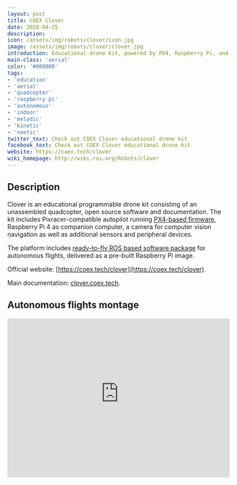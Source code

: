 ```yaml
---
layout: post
title: COEX Clover
date: 2020-04-25
description:
icon: /assets/img/robots/clover/icon.jpg
image: /assets/img/robots/clover/clover.jpg
introduction: Educational drone kit, powered by PX4, Raspberry Pi, and ROS
main-class: 'aerial'
color: '#000000'
tags:
- 'education'
- 'aerial'
- 'quadcopter'
- 'raspberry pi'
- 'autonomous'
- 'indoor'
- 'melodic'
- 'kinetic'
- 'noetic'
twitter_text: Check out COEX Clover educational drone kit
facebook_text: Check out COEX Clover educational drone kit
website: https://coex.tech/clover
wiki_homepage: http://wiki.ros.org/Robots/clover
---
```


## Description

Clover is an educational programmable drone kit consisting of an unassembled quadcopter, open source software and documentation. The kit includes Pixracer-compatible autopilot running [PX4-based firmware](https://github.com/CopterExpress/Firmware), Raspberry Pi 4 as companion computer, a camera for computer vision navigation as well as additional sensors and peripheral devices.

The platform includes [ready-to-fly ROS based software package](https://github.com/CopterExpress/clover) for autonomous flights, delivered as a pre-built Raspberry Pi image.

Official website: [https://coex.tech/clover](https://coex.tech/clover).

Main documentation: [clover.coex.tech](http://clover.coex.tech).

## Autonomous flights montage

<iframe width="100%" height="360" src="https://www.youtube-nocookie.com/embed/u3omgsYC4Fk?rel=0" frameborder="0" allowfullscreen></iframe>
